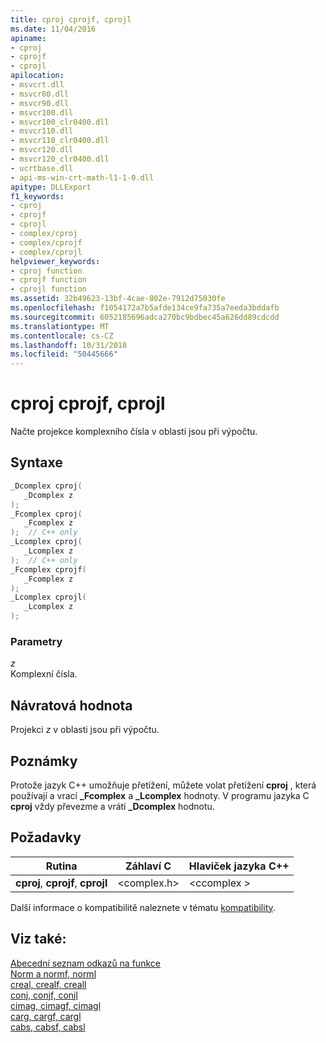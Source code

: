```yaml
---
title: cproj cprojf, cprojl
ms.date: 11/04/2016
apiname:
- cproj
- cprojf
- cprojl
apilocation:
- msvcrt.dll
- msvcr80.dll
- msvcr90.dll
- msvcr100.dll
- msvcr100_clr0400.dll
- msvcr110.dll
- msvcr110_clr0400.dll
- msvcr120.dll
- msvcr120_clr0400.dll
- ucrtbase.dll
- api-ms-win-crt-math-l1-1-0.dll
apitype: DLLExport
f1_keywords:
- cproj
- cprojf
- cprojl
- complex/cproj
- complex/cprojf
- complex/cprojl
helpviewer_keywords:
- cproj function
- cprojf function
- cprojl function
ms.assetid: 32b49623-13bf-4cae-802e-7912d75030fe
ms.openlocfilehash: f1054172a7b5afde134ce9fa735a7eeda3bddafb
ms.sourcegitcommit: 6052185696adca270bc9bdbec45a626dd89cdcdd
ms.translationtype: MT
ms.contentlocale: cs-CZ
ms.lasthandoff: 10/31/2018
ms.locfileid: "50445666"
---
```

# <a name="cproj-cprojf-cprojl"></a>cproj cprojf, cprojl

Načte projekce komplexního čísla v oblasti jsou při výpočtu.

## <a name="syntax"></a>Syntaxe

```C
_Dcomplex cproj(
   _Dcomplex z
);
_Fcomplex cproj(
   _Fcomplex z
);  // C++ only
_Lcomplex cproj(
   _Lcomplex z
);  // C++ only
_Fcomplex cprojf(
   _Fcomplex z
);
_Lcomplex cprojl(
   _Lcomplex z
);
```

### <a name="parameters"></a>Parametry

*z*<br/>
Komplexní čísla.

## <a name="return-value"></a>Návratová hodnota

Projekci *z* v oblasti jsou při výpočtu.

## <a name="remarks"></a>Poznámky

Protože jazyk C++ umožňuje přetížení, můžete volat přetížení **cproj** , která používají a vrací **_Fcomplex** a **_Lcomplex** hodnoty. V programu jazyka C **cproj** vždy převezme a vrátí **_Dcomplex** hodnotu.

## <a name="requirements"></a>Požadavky

|Rutina|Záhlaví C|Hlaviček jazyka C++|
|-------------|--------------|------------------|
|**cproj**, **cprojf**, **cprojl**|\<complex.h>|\<ccomplex >|

Další informace o kompatibilitě naleznete v tématu [kompatibility](../../c-runtime-library/compatibility.md).

## <a name="see-also"></a>Viz také:

[Abecední seznam odkazů na funkce](crt-alphabetical-function-reference.md)<br/>
[Norm a normf, norml](norm-normf-norml1.md)<br/>
[creal, crealf, creall](creal-crealf-creall.md)<br/>
[conj, conjf, conjl](conj-conjf-conjl.md)<br/>
[cimag, cimagf, cimagl](cimag-cimagf-cimagl.md)<br/>
[carg, cargf, cargl](carg-cargf-cargl.md)<br/>
[cabs, cabsf, cabsl](cabs-cabsf-cabsl.md)<br/>
